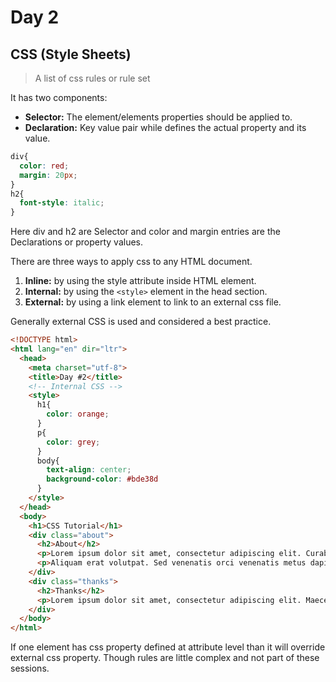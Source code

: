 # Day 2
## CSS (Style Sheets)
> A list of css rules or rule set

It has two components:
* **Selector:** The element/elements properties should be applied to.
* **Declaration:** Key value pair while defines the actual property and its value.

```CSS
div{
  color: red;
  margin: 20px;
}
h2{
  font-style: italic;
}
```

Here div and h2 are Selector and color and margin entries are the Declarations or property values.

There are three ways to apply css to any HTML document.
1. **Inline:** by using the style attribute inside HTML element.
2. **Internal:** by using the `<style>` element in the head section.
3. **External:** by using a link element to link to an external css file.

Generally external CSS is used and considered a best practice.

```html
<!DOCTYPE html>
<html lang="en" dir="ltr">
  <head>
    <meta charset="utf-8">
    <title>Day #2</title>
    <!-- Internal CSS -->
    <style>
      h1{
        color: orange;
      }
      p{
        color: grey;
      }
      body{
        text-align: center;
        background-color: #bde38d
      }
    </style>
  </head>
  <body>
    <h1>CSS Tutorial</h1>
    <div class="about">
      <h2>About</h2>
      <p>Lorem ipsum dolor sit amet, consectetur adipiscing elit. Curabitur ac semper orci. Pellentesque habitant morbi tristique senectus et netus et malesuada fames ac turpis egestas. Aenean mattis libero vitae eleifend efficitur. In at scelerisque metus, id viverra felis. Cras gravida dui sit amet urna lacinia, nec faucibus nibh venenatis. Suspendisse in ipsum ullamcorper ex auctor lobortis vitae non ex. Sed at justo eros. Maecenas quis neque purus.</p>
      <p>Aliquam erat volutpat. Sed venenatis orci venenatis metus dapibus feugiat. Vestibulum viverra semper urna nec tincidunt. Donec ultricies commodo justo, ac ornare ligula vulputate a. Proin luctus nulla id ultricies consequat. Aliquam erat volutpat. Proin eu mauris sit amet massa aliquet consequat ut a risus. Vestibulum ultrices dui at quam imperdiet, ac fringilla mauris elementum. Donec pellentesque pellentesque blandit.</p>
    </div>
    <div class="thanks">
      <h2>Thanks</h2>
      <p>Lorem ipsum dolor sit amet, consectetur adipiscing elit. Maecenas quis risus in massa sagittis tincidunt. Aliquam enim magna, varius sit amet ante ut, rutrum vulputate orci. Integer in pellentesque nisl, et scelerisque arcu. Donec sem magna, blandit in auctor facilisis, aliquam nec erat. Vivamus vel libero rhoncus, sodales turpis in, bibendum libero. Nullam pulvinar lorem vel ante feugiat, auctor interdum justo rhoncus. Nulla congue quis est quis ullamcorper.</p>
    </div>
  </body>
</html>
```
If one element has css property defined at attribute level than it will override external css property. Though rules are little complex and not part of these sessions.
